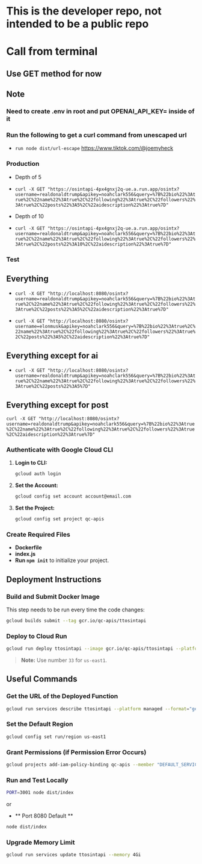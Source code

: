 # This is the developer repo, not intended to be a public repo
# Call from terminal
## Use GET method for now

## Note
### Need to create .env in root and put OPENAI_API_KEY= inside of it
### Run the following to get a curl command from unescaped url
- `run node dist/url-escape`
https://www.tiktok.com/@joemyheck

### Production
- Depth of 5
- `curl -X GET "https://osintapi-4px4gnxj2q-ue.a.run.app/osintx?username=realdonaldtrump&apikey=noahclark556&query=%7B%22bio%22%3Atrue%2C%22name%22%3Atrue%2C%22following%22%3Atrue%2C%22followers%22%3Atrue%2C%22posts%22%3A5%2C%22aidescription%22%3Atrue%7D"`

- Depth of 10
- `curl -X GET "https://osintapi-4px4gnxj2q-ue.a.run.app/osintx?username=realdonaldtrump&apikey=noahclark556&query=%7B%22bio%22%3Atrue%2C%22name%22%3Atrue%2C%22following%22%3Atrue%2C%22followers%22%3Atrue%2C%22posts%22%3A10%2C%22aidescription%22%3Atrue%7D"`

### Test
## Everything
- `curl -X GET "http://localhost:8080/osintx?username=realdonaldtrump&apikey=noahclark556&query=%7B%22bio%22%3Atrue%2C%22name%22%3Atrue%2C%22following%22%3Atrue%2C%22followers%22%3Atrue%2C%22posts%22%3A5%2C%22aidescription%22%3Atrue%7D"`

- `curl -X GET "http://localhost:8080/osintx?username=elonmusk&apikey=noahclark556&query=%7B%22bio%22%3Atrue%2C%22name%22%3Atrue%2C%22following%22%3Atrue%2C%22followers%22%3Atrue%2C%22posts%22%3A5%2C%22aidescription%22%3Atrue%7D"`

## Everything except for ai
- `curl -X GET "http://localhost:8080/osintx?username=realdonaldtrump&apikey=noahclark556&query=%7B%22bio%22%3Atrue%2C%22name%22%3Atrue%2C%22following%22%3Atrue%2C%22followers%22%3Atrue%2C%22posts%22%3A5%7D"`

## Everything except for post
`curl -X GET "http://localhost:8080/osintx?username=realdonaldtrump&apikey=noahclark556&query=%7B%22bio%22%3Atrue%2C%22name%22%3Atrue%2C%22following%22%3Atrue%2C%22followers%22%3Atrue%2C%22aidescription%22%3Atrue%7D"`


### Authenticate with Google Cloud CLI
1. **Login to CLI:**
    ```bash
    gcloud auth login
    ```

2. **Set the Account:**
    ```bash
    gcloud config set account account@email.com
    ```

3. **Set the Project:**
    ```bash
    gcloud config set project qc-apis
    ```

### Create Required Files
- **Dockerfile**
- **index.js**
- **Run `npm init`** to initialize your project.

## Deployment Instructions

### Build and Submit Docker Image
This step needs to be run every time the code changes:

```bash
gcloud builds submit --tag gcr.io/qc-apis/ttosintapi
```

### Deploy to Cloud Run
```bash
gcloud run deploy ttosintapi --image gcr.io/qc-apis/ttosintapi --platform managed
```
> **Note:** Use number `33` for `us-east1`.

## Useful Commands

### Get the URL of the Deployed Function
```bash
gcloud run services describe ttosintapi --platform managed --format="get(status.url)"
```

### Set the Default Region
```bash
gcloud config set run/region us-east1
```

### Grant Permissions (if Permission Error Occurs)
```bash
gcloud projects add-iam-policy-binding qc-apis --member "DEFAULT_SERVICE_ACCOUNT_HERE" --role "roles/storage.admin"
```

### Run and Test Locally
```bash
PORT=3001 node dist/index
```
or
- ** Port 8080 Default ** 
```bash
node dist/index
```



### Upgrade Memory Limit
```bash
gcloud run services update ttosintapi --memory 4Gi
```